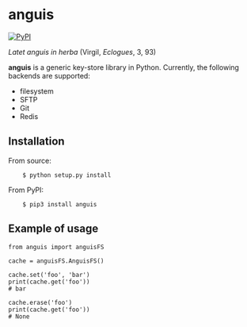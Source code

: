 # anguis

[![PyPI](https://img.shields.io/pypi/v/anguis.svg)](https://pypi.python.org/pypi/anguis)

*Latet anguis in herba* (Virgil, *Eclogues*, 3, 93)

**anguis** is a generic key-store library in Python. Currently, the following backends are supported:

* filesystem
* SFTP
* Git
* Redis


## Installation

From source:

        $ python setup.py install

From PyPI:

        $ pip3 install anguis


## Example of usage

```
from anguis import anguisFS

cache = anguisFS.AnguisFS()

cache.set('foo', 'bar')
print(cache.get('foo'))
# bar

cache.erase('foo')
print(cache.get('foo'))
# None
```

